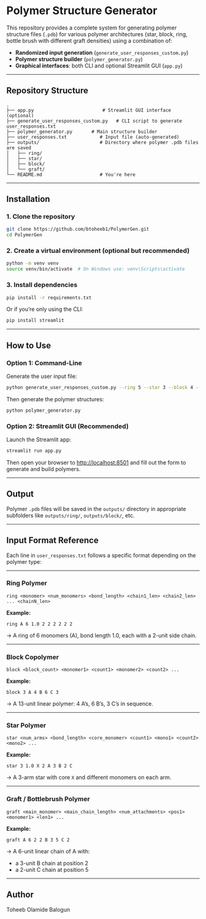
# Polymer Structure Generator

This repository provides a complete system for generating polymer structure files (`.pdb`) for various polymer architectures (star, block, ring, bottle brush with different graft densities) using a combination of:

- **Randomized input generation** (`generate_user_responses_custom.py`)
- **Polymer structure builder** (`polymer_generator.py`)
- **Graphical interfaces**: both CLI and optional Streamlit GUI (`app.py`)

---

##  Repository Structure

```
.
├── app.py                         # Streamlit GUI interface (optional)
├── generate_user_responses_custom.py   # CLI script to generate user_responses.txt
├── polymer_generator.py       # Main structure builder
├── user_responses.txt            # Input file (auto-generated)
├── outputs/                      # Directory where polymer .pdb files are saved
│   ├── ring/
│   ├── star/
│   ├── block/
│   └── graft/
└── README.md                     # You're here
```

---

##  Installation

### 1. Clone the repository

```bash
git clone https://github.com/btoheeb1/PolymerGen.git
cd PolymerGen
```

### 2. Create a virtual environment (optional but recommended)

```bash
python -m venv venv
source venv/bin/activate  # On Windows use: venv\Scripts\activate
```

### 3. Install dependencies

```bash
pip install -r requirements.txt
```

Or if you’re only using the CLI:

```bash
pip install streamlit
```

---

##  How to Use

### Option 1: Command-Line

Generate the user input file:
```bash
python generate_user_responses_custom.py --ring 5 --star 3 --block 4 --graft 2 --output user_responses.txt
```

Then generate the polymer structures:
```bash
python polymer_generator.py
```

### Option 2: Streamlit GUI (Recommended)

Launch the Streamlit app:
```bash
streamlit run app.py
```

Then open your browser to [http://localhost:8501](http://localhost:8501) and fill out the form to generate and build polymers.

---

##  Output

Polymer `.pdb` files will be saved in the `outputs/` directory in appropriate subfolders like `outputs/ring/`, `outputs/block/`, etc.

---

##  Input Format Reference

Each line in `user_responses.txt` follows a specific format depending on the polymer type:

---

###  Ring Polymer
```
ring <monomer> <num_monomers> <bond_length> <chain1_len> <chain2_len> ... <chainN_len>
```

**Example:**
```
ring A 6 1.0 2 2 2 2 2 2
```
→ A ring of 6 monomers (A), bond length 1.0, each with a 2-unit side chain.

---

###  Block Copolymer
```
block <block_count> <monomer1> <count1> <monomer2> <count2> ...
```

**Example:**
```
block 3 A 4 B 6 C 3
```
→ A 13-unit linear polymer: 4 A’s, 6 B’s, 3 C’s in sequence.

---

###  Star Polymer
```
star <num_arms> <bond_length> <core_monomer> <count1> <mono1> <count2> <mono2> ...
```

**Example:**
```
star 3 1.0 X 2 A 3 B 2 C
```
→ A 3-arm star with core `X` and different monomers on each arm.

---

###  Graft / Bottlebrush Polymer
```
graft <main_monomer> <main_chain_length> <num_attachments> <pos1> <monomer1> <len1> ...
```

**Example:**
```
graft A 6 2 2 B 3 5 C 2
```
→ A 6-unit linear chain of A with:
- a 3-unit B chain at position 2
- a 2-unit C chain at position 5

---

## Author

Toheeb Olamide Balogun 
